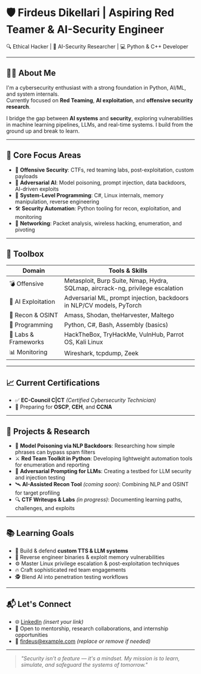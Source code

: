 # 🛡️ Firdeus Dikellari | Aspiring Red Teamer & AI-Security Engineer

🔍 Ethical Hacker | 🧠 AI-Security Researcher | 💻 Python & C++ Developer  

---

## 👨‍💻 About Me

I'm a cybersecurity enthusiast with a strong foundation in Python, AI/ML, and system internals.  
Currently focused on **Red Teaming**, **AI exploitation**, and **offensive security research**.

I bridge the gap between **AI systems** and **security**, exploring vulnerabilities in machine learning pipelines, LLMs, and real-time systems. I build from the ground up and break to learn.

---

## 🎯 Core Focus Areas

- 🔐 **Offensive Security**: CTFs, red teaming labs, post-exploitation, custom payloads  
- 🤖 **Adversarial AI**: Model poisoning, prompt injection, data backdoors, AI-driven exploits  
- 🔬 **System-Level Programming**: C#, Linux internals, memory manipulation, reverse engineering  
- 🛠️ **Security Automation**: Python tooling for recon, exploitation, and monitoring  
- 📡 **Networking**: Packet analysis, wireless hacking, enumeration, and pivoting

---

## 🧰 Toolbox

| Domain           | Tools & Skills                                                                 |
|------------------|---------------------------------------------------------------------------------|
| 💣 Offensive      | Metasploit, Burp Suite, Nmap, Hydra, SQLmap, aircrack-ng, privilege escalation |
| 🧠 AI Exploitation| Adversarial ML, prompt injection, backdoors in NLP/CV models, PyTorch          |
| 🔎 Recon & OSINT  | Amass, Shodan, theHarvester, Maltego                                           |
| 🔧 Programming    | Python, C#, Bash, Assembly (basics)                            |
| 🧪 Labs & Frameworks | HackTheBox, TryHackMe, VulnHub, Parrot OS, Kali Linux                         |
| 📊 Monitoring     | Wireshark, tcpdump, Zeek                                                       |

---

## 📈 Current Certifications

- ✅ **EC-Council C|CT** *(Certified Cybersecurity Technician)*
- 🧠 Preparing for **OSCP**, **CEH**, and **CCNA**

---

## 🚧 Projects & Research

- 🔴 **Model Poisoning via NLP Backdoors**: Researching how simple phrases can bypass spam filters  
- ⚔️ **Red Team Toolkit in Python**: Developing lightweight automation tools for enumeration and reporting  
- 🧠 **Adversarial Prompting for LLMs**: Creating a testbed for LLM security and injection testing  
- 🛰️ **AI-Assisted Recon Tool** *(coming soon)*: Combining NLP and OSINT for target profiling  
- 🔍 **CTF Writeups & Labs** *(in progress)*: Documenting learning paths, challenges, and exploits  

---

## 📚 Learning Goals

- 🧬 Build & defend **custom TTS & LLM systems**  
- 🔄 Reverse engineer binaries & exploit memory vulnerabilities  
- ⚙️ Master Linux privilege escalation & post-exploitation techniques  
- 🔥 Craft sophisticated red team engagements  
- 🕵️ Blend AI into penetration testing workflows

---

## 📬 Let's Connect

- 🌐 [LinkedIn](https://www.linkedin.com/) *(insert your link)*
- 💼 Open to mentorship, research collaborations, and internship opportunities
- 📧 firdeus@example.com *(replace or remove if needed)*

---

> _"Security isn't a feature — it's a mindset. My mission is to learn, simulate, and safeguard the systems of tomorrow."_
